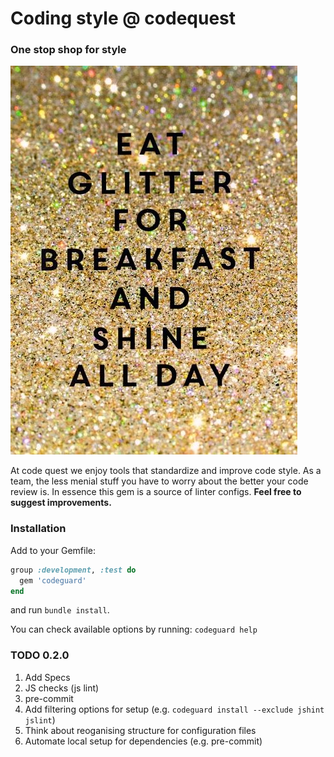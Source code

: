 # Coding style @ codequest
### One stop shop for style
![Eat glitter for breakfast](eat-glitter.jpg)

At code quest we enjoy tools that standardize and improve code style. As a team,
 the less menial stuff you have to worry about the better your code review is.
In essence this gem is a source of linter configs.
**Feel free to suggest improvements.**


### Installation
Add to your Gemfile:
```ruby
group :development, :test do
  gem 'codeguard'
end
```
and run `bundle install`.

You can check available options by running: `codeguard help`

### TODO 0.2.0
1. Add Specs
2. JS checks (js lint)
3. pre-commit
4. Add filtering options for setup (e.g. `codeguard install --exclude jshint jslint`)
5. Think about reoganising structure for configuration files
6. Automate local setup for dependencies (e.g. pre-commit)
